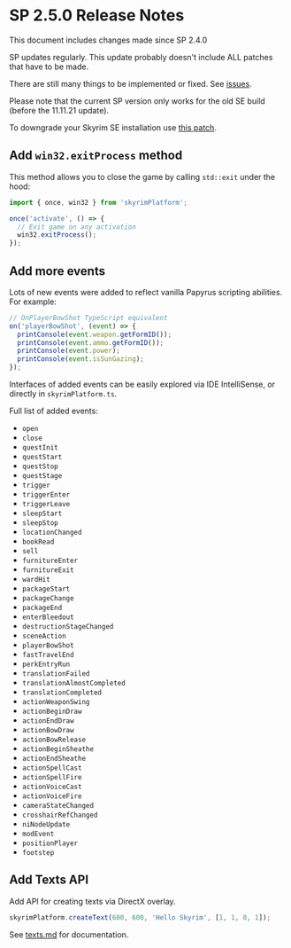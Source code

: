 # SP 2.5.0 Release Notes

This document includes changes made since SP 2.4.0

SP updates regularly. This update probably doesn't include ALL patches that have to be made.

There are still many things to be implemented or fixed. See [issues](https://github.com/skyrim-multiplayer/skymp/issues?q=is%3Aopen+is%3Aissue+label%3Aarea%3Askyrim-platform).

Please note that the current SP version only works for the old SE build (before the 11.11.21 update).

To downgrade your Skyrim SE installation use [this patch](https://www.nexusmods.com/skyrimspecialedition/mods/57618).

## Add `win32.exitProcess` method

This method allows you to close the game by calling `std::exit` under the hood:

```typescript
import { once, win32 } from 'skyrimPlatform';

once('activate', () => {
  // Exit game on any activation
  win32.exitProcess();
});
```

## Add more events

Lots of new events were added to reflect vanilla Papyrus scripting abilities. For example:

```typescript
// OnPlayerBowShot TypeScript equivalent
on('playerBowShot', (event) => {
  printConsole(event.weapon.getFormID());
  printConsole(event.ammo.getFormID());
  printConsole(event.power);
  printConsole(event.isSunGazing);
});
```

Interfaces of added events can be easily explored via IDE IntelliSense, or directly in `skyrimPlatform.ts`.

Full list of added events:

- `open`
- `close`
- `questInit`
- `questStart`
- `questStop`
- `questStage`
- `trigger`
- `triggerEnter`
- `triggerLeave`
- `sleepStart`
- `sleepStop`
- `locationChanged`
- `bookRead`
- `sell`
- `furnitureEnter`
- `furnitureExit`
- `wardHit`
- `packageStart`
- `packageChange`
- `packageEnd`
- `enterBleedout`
- `destructionStageChanged`
- `sceneAction`
- `playerBowShot`
- `fastTravelEnd`
- `perkEntryRun`
- `translationFailed`
- `translationAlmostCompleted`
- `translationCompleted`
- `actionWeaponSwing`
- `actionBeginDraw`
- `actionEndDraw`
- `actionBowDraw`
- `actionBowRelease`
- `actionBeginSheathe`
- `actionEndSheathe`
- `actionSpellCast`
- `actionSpellFire`
- `actionVoiceCast`
- `actionVoiceFire`
- `cameraStateChanged`
- `crosshairRefChanged`
- `niNodeUpdate`
- `modEvent`
- `positionPlayer`
- `footstep`

## Add Texts API

Add API for creating texts via DirectX overlay.

```typescript
skyrimPlatform.createText(600, 600, 'Hello Skyrim', [1, 1, 0, 1]);
```

See [texts.md](https://github.com/skyrim-multiplayer/skymp/tree/main/docs/skyrim_platform/texts.md) for documentation.
